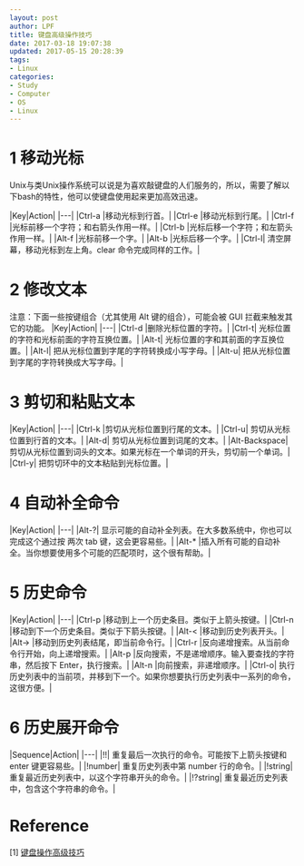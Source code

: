 ```yaml
---
layout: post
author: LPF
title: 键盘高级操作技巧
date: 2017-03-18 19:07:38
updated: 2017-05-15 20:28:39
tags:
- Linux
categories:
- Study
- Computer
- OS
- Linux
---
```

# 1 移动光标

Unix与类Unix操作系统可以说是为喜欢敲键盘的人们服务的，所以，需要了解以下bash的特性，他可以使键盘使用起来更加高效迅速。

|Key|Action|
|---|
|Ctrl-a	|移动光标到行首。|
|Ctrl-e	|移动光标到行尾。|
|Ctrl-f	|光标前移一个字符；和右箭头作用一样。|
|Ctrl-b	|光标后移一个字符；和左箭头作用一样。|
|Alt-f	|光标前移一个字。|
|Alt-b	|光标后移一个字。|
|Ctrl-l|	清空屏幕，移动光标到左上角。clear 命令完成同样的工作。|

# 2 修改文本
注意：下面一些按键组合（尤其使用 Alt 键的组合），可能会被 GUI 拦截来触发其它的功能。 
|Key|Action|
|---|
|Ctrl-d	|删除光标位置的字符。|
|Ctrl-t|	光标位置的字符和光标前面的字符互换位置。|
|Alt-t|	光标位置的字和其前面的字互换位置。|
|Alt-l|	把从光标位置到字尾的字符转换成小写字母。|
|Alt-u|	把从光标位置到字尾的字符转换成大写字母。|

# 3 剪切和粘贴文本

|Key|Action|
|---|
|Ctrl-k	|剪切从光标位置到行尾的文本。|
|Ctrl-u|	剪切从光标位置到行首的文本。|
|Alt-d|	剪切从光标位置到词尾的文本。|
|Alt-Backspace|	剪切从光标位置到词头的文本。如果光标在一个单词的开头，剪切前一个单词。|
|Ctrl-y|	把剪切环中的文本粘贴到光标位置。|

# 4 自动补全命令

|Key|Action|
|---|
|Alt-?|	显示可能的自动补全列表。在大多数系统中，你也可以完成这个通过按 两次 tab 键，这会更容易些。|
|Alt-*	|插入所有可能的自动补全。当你想要使用多个可能的匹配项时，这个很有帮助。|

# 5 历史命令

|Key|Action|
|---|
|Ctrl-p	|移动到上一个历史条目。类似于上箭头按键。|
|Ctrl-n	|移动到下一个历史条目。类似于下箭头按键。|
|Alt-<	|移动到历史列表开头。|
|Alt->	|移动到历史列表结尾，即当前命令行。|
|Ctrl-r	|反向递增搜索。从当前命令行开始，向上递增搜索。|
|Alt-p	|反向搜索，不是递增顺序。输入要查找的字符串，然后按下 Enter，执行搜索。|
|Alt-n	|向前搜索，非递增顺序。|
|Ctrl-o|	执行历史列表中的当前项，并移到下一个。如果你想要执行历史列表中一系列的命令，这很方便。|

# 6 历史展开命令

|Sequence|Action|
|---|
|!!|	重复最后一次执行的命令。可能按下上箭头按键和 enter 键更容易些。|
|!number|	重复历史列表中第 number 行的命令。|
|!string|	重复最近历史列表中，以这个字符串开头的命令。|
|!?string|	重复最近历史列表中，包含这个字符串的命令。|


# Reference

[1] [键盘操作高级技巧](http://billie66.github.io/TLCL/book/chap09.html)